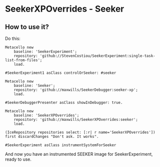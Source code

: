 # SeekerXPOverrides - Seeker

## How to use it?

Do this:

```Smalltalk
Metacello new
    baseline: 'SeekerExperiment';
    repository: 'github://StevenCostiou/SeekerExperiment:single-task-list-from-files';
    load.

#SeekerExperiment1 asClass controlOrSeeker: #seeker

Metacello new
    baseline: 'Seeker';
    repository: 'github://maxwills/SeekerDebugger:seeker-xp';
    load.
    
#SeekerDebuggerPresenter asClass showInDebugger: true.

Metacello new
    baseline: 'SeekerXPOverrides';
    repository: 'github://maxwills/SeekerXPOverrides:seeker';
    load.

(IceRepository repositories select: [:r| r name='SeekerXPOverrides']) first discardChanges "Don't ask. It works".

#SeekerExperiment asClass instrumentSystemForSeeker
```

And now you have an instrumented SEEKER image for SeekerExperiment, ready to use.
